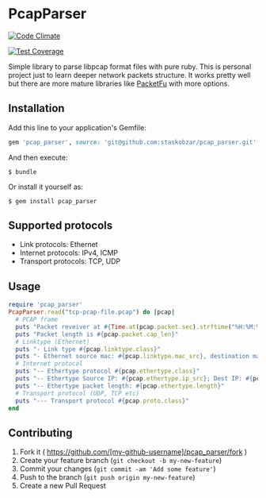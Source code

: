 # PcapParser

[![Code Climate](https://codeclimate.com/github/staskobzar/pcap_parser/badges/gpa.svg)](https://codeclimate.com/github/staskobzar/pcap_parser)

[![Test Coverage](https://codeclimate.com/github/staskobzar/pcap_parser/badges/coverage.svg)](https://codeclimate.com/github/staskobzar/pcap_parser)

Simple library to parse libpcap format files with pure ruby. 
This is personal project just to learn deeper network packets structure.
It works pretty well but there are more mature libraries like [PacketFu](https://github.com/packetfu/packetfu) 
with more options.

## Installation

Add this line to your application's Gemfile:

```ruby
gem 'pcap_parser', source: 'git@github.com:staskobzar/pcap_parser.git'
```

And then execute:

    $ bundle

Or install it yourself as:

    $ gem install pcap_parser

## Supported protocols
* Link protocols: Ethernet
* Internet protocols: IPv4, ICMP
* Transport protocols: TCP, UDP

## Usage
```ruby
require 'pcap_parser'
PcapParser.read("tcp-pcap-file.pcap") do |pcap|
  # PCAP frame
  puts "Packet reveiver at #{Time.at(pcap.packet.sec).strftime("%H:%M:%S")} microseconds: #{pcap.packet.usec}"
  puts "Packet length is #{pcap.packet.cap_len}"
  # Linktype (Ethernet)
  puts "- Link type #{pcap.linktype.class}"
  puts "- Ethernet source mac: #{pcap.linktype.mac_src}, destination mac: #{pcap.linktype.mac_dest}"
  # Internet protocol
  puts "-- Ethertype protocol #{pcap.ethertype.class}"
  puts "-- Ethertype Source IP: #{pcap.ethertype.ip_src}; Dest IP: #{pcap.ethertype.ip_dst}"
  puts "-- Ethertype packet length: #{pcap.ethertype.length}"
  # Transport protocol (UDP, TCP etc)
  puts "--- Transport protocol #{pcap.proto.class}"
end
```

## Contributing

1. Fork it ( https://github.com/[my-github-username]/pcap_parser/fork )
2. Create your feature branch (`git checkout -b my-new-feature`)
3. Commit your changes (`git commit -am 'Add some feature'`)
4. Push to the branch (`git push origin my-new-feature`)
5. Create a new Pull Request
